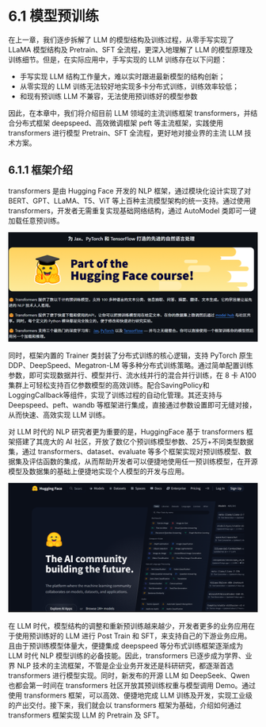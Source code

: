 # 6.1 模型预训练

在上一章，我们逐步拆解了 LLM 的模型结构及训练过程，从零手写实现了 LLaMA 模型结构及 Pretrain、SFT 全流程，更深入地理解了 LLM 的模型原理及训练细节。但是，在实际应用中，手写实现的 LLM 训练存在以下问题：

- 手写实现 LLM 结构工作量大，难以实时跟进最新模型的结构创新；
- 从零实现的 LLM 训练无法较好地实现多卡分布式训练，训练效率较低；
- 和现有预训练 LLM 不兼容，无法使用预训练好的模型参数

因此，在本章中，我们将介绍目前 LLM 领域的主流训练框架 transformers，并结合分布式框架 deepspeed、高效微调框架 peft 等主流框架，实践使用 transformers 进行模型 Pretrain、SFT 全流程，更好地对接业界的主流 LLM 技术方案。

## 6.1.1 框架介绍

transformers 是由 Hugging Face 开发的 NLP 框架，通过模块化设计实现了对 BERT、GPT、LLaMA、T5、ViT 等上百种主流模型架构的统一支持。通过使用 transformers，开发者无需重复实现基础网络结构，通过 AutoModel 类即可一键加载任意预训练。

![transformers](./images/1-1.png)

同时，框架内置的 Trainer 类封装了分布式训练的核心逻辑，支持 PyTorch 原生 DDP、DeepSpeed、Megatron-LM 等多种分布式训练策略。通过简单配置训练参数，即可实现数据并行、模型并行、流水线并行的混合并行训练，在 8 卡 A100 集群上可轻松支持百亿参数模型的高效训练。配合SavingPolicy和LoggingCallback等组件，实现了训练过程的自动化管理。其还支持与 Deepspeed、peft、wandb 等框架进行集成，直接通过参数设置即可无缝对接，从而快速、高效实现 LLM 训练。

对 LLM 时代的 NLP 研究者更为重要的是，HuggingFace 基于 transformers 框架搭建了其庞大的 AI 社区，开放了数亿个预训练模型参数、25万+不同类型数据集，通过 transformers、dataset、evaluate 等多个框架实现对预训练模型、数据集及评估函数的集成，从而帮助开发者可以便捷地使用任一预训练模型，在开源模型及数据集的基础上便捷地实现个人模型的开发与应用。

![](./images/1-2.png)

在 LLM 时代，模型结构的调整和重新预训练越来越少，开发者更多的业务应用在于使用预训练好的 LLM 进行 Post Train 和 SFT，来支持自己的下游业务应用。且由于预训练模型体量大，便捷集成 deepspeed 等分布式训练框架逐渐成为 LLM 时代 NLP 模型训练的必备技能。因此，transformers 已逐步成为学界、业界 NLP 技术的主流框架，不管是企业业务开发还是科研研究，都逐渐首选 transformers 进行模型实现。同时，新发布的开源 LLM 如 DeepSeek、Qwen 也都会第一时间在 transformers 社区开放其预训练权重与模型调用 Demo。通过使用 transformers 框架，可以高效、便捷地完成 LLM 训练及开发，实现工业级的产出交付。接下来，我们就会以 transformers 框架为基础，介绍如何通过 transformers 框架实现 LLM 的 Pretrain 及 SFT。